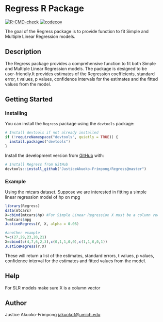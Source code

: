 # Regress R Package

[![R-CMD-check](https://github.com/JusticeAkuoko-Frimpong/Regress/workflows/R-CMD-check/badge.svg)](https://github.com/JusticeAkuoko-Frimpong/Regress/actions)
[![codecov](https://codecov.io/gh/JusticeAkuoko-Frimpong/Regress/master/main/graph/badge.svg?token=abcdefg123456)](https://codecov.io/gh/JusticeAkuoko-Frimpong/Regress)



The goal of the Regress package is to provide function to fit Simple and Multiple Linear Regression models.

## Description
The Regress package provides a comprehensive function to fit both Simple and Multiple Linear Regression models. The package is designed to be user-friendly.It provides estimates of the Regression coefficients, standard error, t values, p values, confidence intervals for the estimates and the fitted values from the model.

## Getting Started

### Installing
You can install the `Regress` package using the `devtools` package:
```r
# Install devtools if not already installed
if (!requireNamespace("devtools", quietly = TRUE)) {
  install.packages("devtools")
}
```
Install the development version from [GitHub](https://github.com/) with:
```r
# Install Regress from GitHub
devtools::install_github("JusticeAkuoko-Frimpong/Regress@master")
```
### Example
Using the mtcars dataset. Suppose we are interested in fitting a simple linear regression model of hp on mpg
```r
library(Regress)
data(mtcars)
X=cbind(mtcars$hp) #For Simple Linear Regression X must be a column vector
Y=mtcars$mpg
JusticeRegress(Y, X, alpha = 0.05)
```

```r
#another example
Y=c(27,29,23,20,21)
X=cbind(c(4,7,6,2,3),c(0,1,1,0,0),c(1,1,0,0,1))
JusticeRegress(Y,X) 
```
These will return a list of the estimates, standard errors, t values, p values, confidence interval for the estimates and fitted values from the model.
## Help
For SLR models make sure X is a column vector

## Author
Justice Akuoko-Frimpong <jakuokof@umich.edu>
